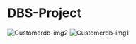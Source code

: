 # DBS-Project

![Customerdb-img2](https://user-images.githubusercontent.com/66873265/151650749-6008cf62-6670-443c-a4b8-86d3e137b6f9.jpg)
![Customerdb-img1](https://user-images.githubusercontent.com/66873265/151650752-47429f72-eb18-4657-b94b-3772cd0dcb00.jpg)
